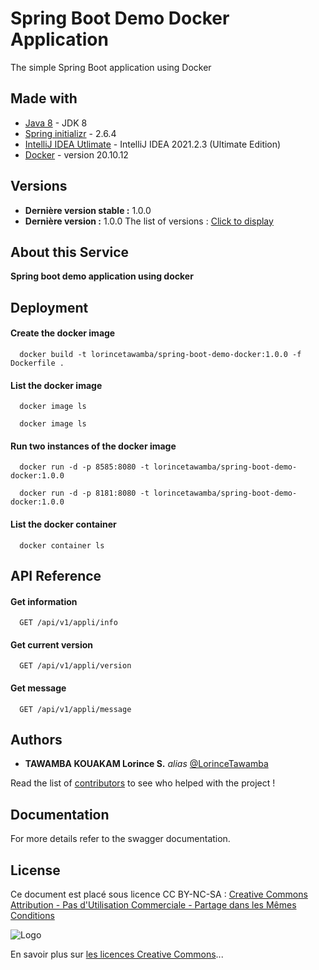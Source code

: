 # Spring Boot Demo Docker Application

The simple Spring Boot application using Docker

## Made with

* [Java 8](https://www.java.com/fr/download/) - JDK 8
* [Spring initializr](https://start.spring.io/) - 2.6.4
* [IntelliJ IDEA Utlimate](https://www.jetbrains.com/fr-fr/idea/) - IntelliJ IDEA 2021.2.3 (Ultimate Edition)
* [Docker](https://www.docker.com/) - version 20.10.12

## Versions

- **Dernière version stable :** 1.0.0
- **Dernière version :** 1.0.0
  The list of versions : [Click to display](https://github.com/LorinceTawamba/spring-boot-demo-docker/tags)

## About this Service

**Spring boot demo application using docker**

## Deployment

#### Create the docker image 

```http
  docker build -t lorincetawamba/spring-boot-demo-docker:1.0.0 -f Dockerfile .
```

#### List the docker image

```http
  docker image ls
```

```http
  docker image ls
```

#### Run two instances of the docker image 

```http
  docker run -d -p 8585:8080 -t lorincetawamba/spring-boot-demo-docker:1.0.0 
```

```http
  docker run -d -p 8181:8080 -t lorincetawamba/spring-boot-demo-docker:1.0.0
```

#### List the docker container 

```http
  docker container ls
```

## API Reference

#### Get information

```http
  GET /api/v1/appli/info
```

#### Get current version

```http
  GET /api/v1/appli/version
```

#### Get message 

```http
  GET /api/v1/appli/message
```

## Authors

* **TAWAMBA KOUAKAM Lorince S.** _alias_ [@LorinceTawamba](https://github.com/LorinceTawamba)

Read the list of [contributors](https://github.com/LorinceTawamba/spring-boot-demo-docker/contributors) to see who helped with the project !

## Documentation

For more details refer to the swagger documentation.

## License

Ce document est placé sous licence CC BY-NC-SA :  [Creative Commons
Attribution - Pas d'Utilisation Commerciale - Partage dans les Mêmes Conditions](https://creativecommons.org/licenses/by-nc-sa/4.0/)

![Logo](https://licensebuttons.net/l/by-nc-sa/3.0/88x31.png)

En savoir plus sur [les licences Creative Commons](https://creativecommons.org/licenses/?lang=fr-FR)...
